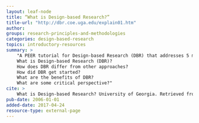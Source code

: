 ```yaml
---
layout: leaf-node
title: “What is Design-based Research?”
title-url: "http://dbr.coe.uga.edu/explain01.htm"
author: 
groups: research-principles-and-methodologies
categories: design-based-research
topics: introductory-resources
summary: >
    "A PEER tutorial for Design-based Research (DBR) that addresses 5 main questions.
    What is Design-based Research (DBR)?
    How does DBR differ from other approaches?
    How did DBR get started?
    What are the benefits of DBR?
    What are some critical perspective?"
cite: >
    What is Design-based Research? University of Georgia. Retrieved from : http://dbr.coe.uga.edu/explain01.htm
pub-date: 2006-01-01
added-date: 2017-04-24
resource-type: external-page
---
```

